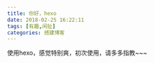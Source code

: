 ```yaml
---
title: 你好，hexo
date: 2018-02-25 16:22:11
tags: [有趣,闲扯]
categories: 搭建博客
---
```

使用hexo，感觉特别爽，初次使用，请多多指教~~~

